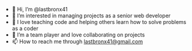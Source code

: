 - 👋 Hi, I’m @lastbronx41
- 👀 I’m interested in managing projects as a senior web developer
- 🌱 I love teaching code and helping others learn how to solve problems as a coder
- 💞️ I’m a team player and love collaborating on projects
- 📫 How to reach me through lastbronx41@gmail.com

<!---
lastbronx41/lastbronx41 is a ✨ special ✨ repository because its `README.md` (this file) appears on your GitHub profile.
You can click the Preview link to take a look at your changes.
--->
